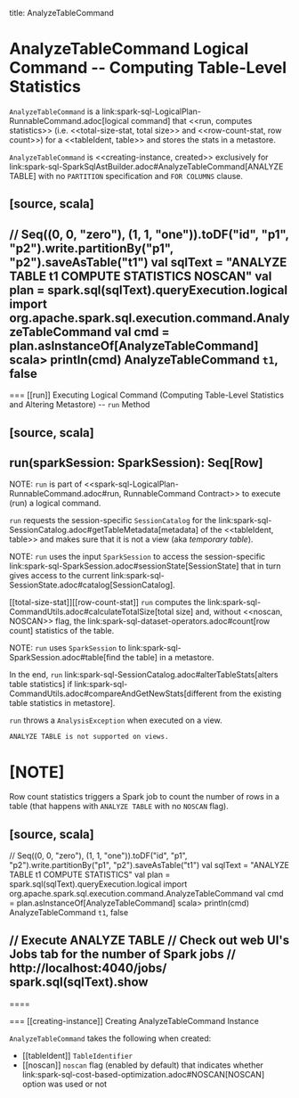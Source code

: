 title: AnalyzeTableCommand

# AnalyzeTableCommand Logical Command -- Computing Table-Level Statistics

`AnalyzeTableCommand` is a link:spark-sql-LogicalPlan-RunnableCommand.adoc[logical command] that <<run, computes statistics>> (i.e. <<total-size-stat, total size>> and <<row-count-stat, row count>>) for a <<tableIdent, table>> and stores the stats in a metastore.

`AnalyzeTableCommand` is <<creating-instance, created>> exclusively for link:spark-sql-SparkSqlAstBuilder.adoc#AnalyzeTableCommand[ANALYZE TABLE] with no `PARTITION` specification and `FOR COLUMNS` clause.

[source, scala]
----
// Seq((0, 0, "zero"), (1, 1, "one")).toDF("id", "p1", "p2").write.partitionBy("p1", "p2").saveAsTable("t1")
val sqlText = "ANALYZE TABLE t1 COMPUTE STATISTICS NOSCAN"
val plan = spark.sql(sqlText).queryExecution.logical
import org.apache.spark.sql.execution.command.AnalyzeTableCommand
val cmd = plan.asInstanceOf[AnalyzeTableCommand]
scala> println(cmd)
AnalyzeTableCommand `t1`, false
----

=== [[run]] Executing Logical Command (Computing Table-Level Statistics and Altering Metastore) -- `run` Method

[source, scala]
----
run(sparkSession: SparkSession): Seq[Row]
----

NOTE: `run` is part of <<spark-sql-LogicalPlan-RunnableCommand.adoc#run, RunnableCommand Contract>> to execute (run) a logical command.

`run` requests the session-specific `SessionCatalog` for the link:spark-sql-SessionCatalog.adoc#getTableMetadata[metadata] of the <<tableIdent, table>> and makes sure that it is not a view (aka _temporary table_).

NOTE: `run` uses the input `SparkSession` to access the session-specific link:spark-sql-SparkSession.adoc#sessionState[SessionState] that in turn gives access to the current link:spark-sql-SessionState.adoc#catalog[SessionCatalog].

[[total-size-stat]][[row-count-stat]]
`run` computes the link:spark-sql-CommandUtils.adoc#calculateTotalSize[total size] and, without <<noscan, NOSCAN>> flag, the link:spark-sql-dataset-operators.adoc#count[row count] statistics of the table.

NOTE: `run` uses `SparkSession` to link:spark-sql-SparkSession.adoc#table[find the table] in a metastore.

In the end, `run` link:spark-sql-SessionCatalog.adoc#alterTableStats[alters table statistics] if link:spark-sql-CommandUtils.adoc#compareAndGetNewStats[different from the existing table statistics in metastore].

`run` throws a `AnalysisException` when executed on a view.

```
ANALYZE TABLE is not supported on views.
```

[NOTE]
====
Row count statistics triggers a Spark job to count the number of rows in a table (that happens with `ANALYZE TABLE` with no `NOSCAN` flag).

[source, scala]
----
// Seq((0, 0, "zero"), (1, 1, "one")).toDF("id", "p1", "p2").write.partitionBy("p1", "p2").saveAsTable("t1")
val sqlText = "ANALYZE TABLE t1 COMPUTE STATISTICS"
val plan = spark.sql(sqlText).queryExecution.logical
import org.apache.spark.sql.execution.command.AnalyzeTableCommand
val cmd = plan.asInstanceOf[AnalyzeTableCommand]
scala> println(cmd)
AnalyzeTableCommand `t1`, false

// Execute ANALYZE TABLE
// Check out web UI's Jobs tab for the number of Spark jobs
// http://localhost:4040/jobs/
spark.sql(sqlText).show
----
====

=== [[creating-instance]] Creating AnalyzeTableCommand Instance

`AnalyzeTableCommand` takes the following when created:

* [[tableIdent]] `TableIdentifier`
* [[noscan]] `noscan` flag (enabled by default) that indicates whether link:spark-sql-cost-based-optimization.adoc#NOSCAN[NOSCAN] option was used or not
